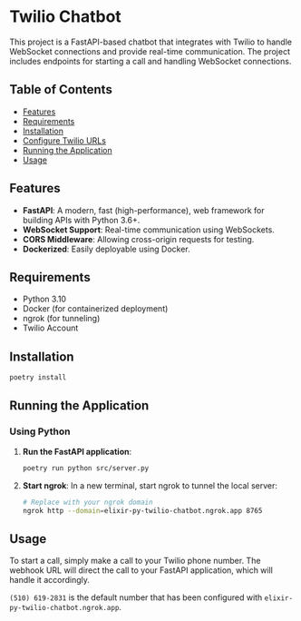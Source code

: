 # Twilio Chatbot

This project is a FastAPI-based chatbot that integrates with Twilio to handle WebSocket connections and provide real-time communication. The project includes endpoints for starting a call and handling WebSocket connections.

## Table of Contents

- [Features](#features)
- [Requirements](#requirements)
- [Installation](#installation)
- [Configure Twilio URLs](#configure-twilio-urls)
- [Running the Application](#running-the-application)
- [Usage](#usage)

## Features

- **FastAPI**: A modern, fast (high-performance), web framework for building APIs with Python 3.6+.
- **WebSocket Support**: Real-time communication using WebSockets.
- **CORS Middleware**: Allowing cross-origin requests for testing.
- **Dockerized**: Easily deployable using Docker.

## Requirements

- Python 3.10
- Docker (for containerized deployment)
- ngrok (for tunneling)
- Twilio Account

## Installation

```bash
poetry install
```

## Running the Application

### Using Python

1. **Run the FastAPI application**:

   ```sh
   poetry run python src/server.py
   ```

2. **Start ngrok**:
   In a new terminal, start ngrok to tunnel the local server:
   ```bash
   # Replace with your ngrok domain
   ngrok http --domain=elixir-py-twilio-chatbot.ngrok.app 8765
   ```

## Usage

To start a call, simply make a call to your Twilio phone number. The webhook URL will direct the call to your FastAPI application, which will handle it accordingly.

`(510) 619-2831` is the default number that has been configured with `elixir-py-twilio-chatbot.ngrok.app`.
